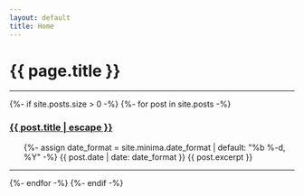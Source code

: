 ```yaml
---
layout: default
title: Home
---
```


<div class="home">
    <h1 class="page-heading">{{ page.title }}</h1>
    <hr>
    {%- if site.posts.size > 0 -%}
        {%- for post in site.posts -%}
            <h3>
                <a class="post-link" href="{{ post.url | relative_url }}">
                {{ post.title | escape }}
                </a>
            </h3>
            <div id="page-preview" style="margin-left: 5%">
                {%- assign date_format = site.minima.date_format | default: "%b %-d, %Y" -%}
                <span class="post-meta">{{ post.date | date: date_format }}</span>
                {{ post.excerpt }}
            </div>
            <hr>
        {%- endfor -%}
    {%- endif -%}
</div>
